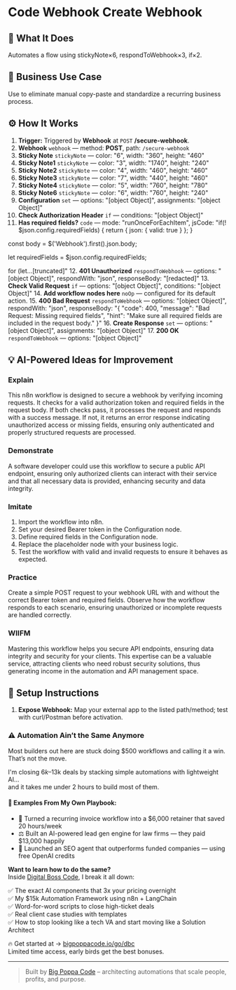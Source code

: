 # Code Webhook Create Webhook
  ## 🚀 What It Does
  Automates a flow using stickyNote×6, respondToWebhook×3, if×2.
  
  ## 💼 Business Use Case
  Use to eliminate manual copy-paste and standardize a recurring business process.
  
  ## ⚙️ How It Works
  1. **Trigger:** Triggered by **Webhook** at `POST` **/secure-webhook**.
  2. **Webhook** `webhook` — method: **POST**, path: `/secure-webhook`
3. **Sticky Note** `stickyNote` — color: "6", width: "360", height: "460"
4. **Sticky Note1** `stickyNote` — color: "3", width: "1740", height: "240"
5. **Sticky Note2** `stickyNote` — color: "4", width: "460", height: "460"
6. **Sticky Note3** `stickyNote` — color: "7", width: "440", height: "460"
7. **Sticky Note4** `stickyNote` — color: "5", width: "760", height: "780"
8. **Sticky Note6** `stickyNote` — color: "6", width: "760", height: "240"
9. **Configuration** `set` — options: "[object Object]", assignments: "[object Object]"
10. **Check Authorization Header** `if` — conditions: "[object Object]"
11. **Has required fields?** `code` — mode: "runOnceForEachItem", jsCode: "if(! $json.config.requiredFields) {
  return { json: { valid: true } };
}

const body = $('Webhook').first().json.body;

let requiredFields = $json.config.requiredFields;

for (let…[truncated]"
12. **401 Unauthorized** `respondToWebhook` — options: "[object Object]", respondWith: "json", responseBody: "[redacted]"
13. **Check Valid Request** `if` — options: "[object Object]", conditions: "[object Object]"
14. **Add workflow nodes here** `noOp` — configured for its default action.
15. **400 Bad Request** `respondToWebhook` — options: "[object Object]", respondWith: "json", responseBody: "{
  "code": 400,
  "message": "Bad Request: Missing required fields",
  "hint": "Make sure all required fields are included in the request body."
}"
16. **Create Response** `set` — options: "[object Object]", assignments: "[object Object]"
17. **200 OK** `respondToWebhook` — options: "[object Object]"
  
  ## 💡 AI-Powered Ideas for Improvement
  ### Explain
This n8n workflow is designed to secure a webhook by verifying incoming requests. It checks for a valid authorization token and required fields in the request body. If both checks pass, it processes the request and responds with a success message. If not, it returns an error response indicating unauthorized access or missing fields, ensuring only authenticated and properly structured requests are processed.

### Demonstrate
A software developer could use this workflow to secure a public API endpoint, ensuring only authorized clients can interact with their service and that all necessary data is provided, enhancing security and data integrity.

### Imitate
1. Import the workflow into n8n.
2. Set your desired Bearer token in the Configuration node.
3. Define required fields in the Configuration node.
4. Replace the placeholder node with your business logic.
5. Test the workflow with valid and invalid requests to ensure it behaves as expected.

### Practice
Create a simple POST request to your webhook URL with and without the correct Bearer token and required fields. Observe how the workflow responds to each scenario, ensuring unauthorized or incomplete requests are handled correctly.

### WIIFM
Mastering this workflow helps you secure API endpoints, ensuring data integrity and security for your clients. This expertise can be a valuable service, attracting clients who need robust security solutions, thus generating income in the automation and API management space.
  
  ## 🔧 Setup Instructions
  1. **Expose Webhook:** Map your external app to the listed path/method; test with curl/Postman before activation.
  
### ⚠️ Automation Ain’t the Same Anymore

Most builders out here are stuck doing $500 workflows and calling it a win.  
That’s not the move.  

I'm closing $6k–$13k deals by stacking simple automations with lightweight AI...  
and it takes me under 2 hours to build most of them.

#### 🧠 Examples From My Own Playbook:
- 🔁 Turned a recurring invoice workflow into a $6,000 retainer that saved 20 hours/week  
- ⚖️ Built an AI-powered lead gen engine for law firms — they paid $13,000 happily  
- 🚀 Launched an SEO agent that outperforms funded companies — using free OpenAI credits  

**Want to learn how to do the same?**  
Inside [Digital Boss Code](https://bigpoppacode.io/go/dbc), I break it all down:

✅ The exact AI components that 3x your pricing overnight  
✅ My $15k Automation Framework using n8n + LangChain  
✅ Word-for-word scripts to close high-ticket deals  
✅ Real client case studies with templates  
✅ How to stop looking like a tech VA and start moving like a Solution Architect  

🔥 Get started at → [bigpoppacode.io/go/dbc](https://bigpoppacode.io/go/dbc)  
Limited time access, early birds get the best bonuses.

---
> Built by [Big Poppa Code](https://bigpoppacode.io) – architecting automations that scale people, profits, and purpose.
  